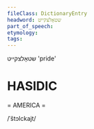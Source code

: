 ```yaml
---
fileClass: DictionaryEntry
headword: שטאָלצקייט
part_of_speech: 
etymology: 
tags: 
---
```

שטאָלצקייט
'pride'

HASIDIC
=======
= AMERICA = 

/ˈštɔlckajt/
